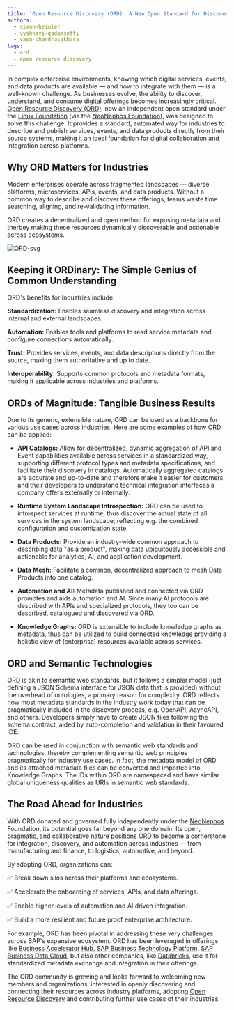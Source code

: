 ```yaml
---
title: 'Open Resource Discovery (ORD): A New Open Standard for Discovering Services, Events, and Data Products'
authors:
  - simon-heimler
  - vyshnavi-gadamsetti
  - vasu-chandrasekhara
tags:
  - ord
  - open resource discovery
---
```


In complex enterprise environments, knowing which digital services, events, and data products are available — and how to integrate with them — is a well-known challenge. As businesses evolve, the ability to discover, understand, and consume digital offerings becomes increasingly critical.
[Open Resource Discovery (ORD)](https://open-resource-discovery.github.io/specification/), now an independent open standard under the [Linux Foundation](https://www.linuxfoundation.org/) (via the [NeoNephos Foundation](https://neonephos.org)), was designed to solve this challenge. It provides a standard, automated way for industries to describe and publish services, events, and data products directly from their source systems, making it an ideal foundation for digital collaboration and integration across platforms.

<!-- truncate -->

## Why ORD Matters for Industries
Modern enterprises operate across fragmented landscapes — diverse platforms, microservices, APIs, events, and data products. Without a common way to describe and discover these offerings, teams waste time searching, aligning, and re-validating information.

ORD creates a decentralized and open method for exposing metadata and therbey making these resources dynamically discoverable and actionable across ecosystems.

![ORD-svg](https://open-resource-discovery.github.io/specification/assets/images/ord-provider-overview-7541358f15f21e362b88aa6f600ac6d4.svg)


## Keeping it ORDinary: The Simple Genius of Common Understanding

ORD's benefits for Industries include:

**Standardization:** Enables seamless discovery and integration across internal and external landscapes.

**Automation:** Enables tools and platforms to read service metadata and configure connections automatically.

**Trust:** Provides services, events, and data descriptions directly from the source, making them authoritative and up to date.

**Interoperability:** Supports common protocols and metadata formats, making it applicable across industries and platforms.

## ORDs of Magnitude: Tangible Business Results

Due to its generic, extensible nature, ORD can be used as a backbone for various use cases across industries. Here are some examples of how ORD can be applied:

- **API Catalogs:** Allow for decentralized, dynamic aggregation of API and Event capabilities available across services in a standardized way, supporting different protocol types and metadata specifications, and facilitate their discovery in catalogs. Automatically aggregated catalogs are accurate and up-to-date and therefore make it easier for customers and their developers to understand technical integration interfaces a company offers externally or internally.

- **Runtime System Landscape Introspection:** ORD can be used to introspect services at runtime, thus discover the actual state of all services in the system landscape, reflecting e.g. the combined configuration and customization state.

- **Data Products:** Provide an industry-wide common approach to describing data "as a product", making data ubiquitously accessible and actionable for analytics, AI, and application development.

- **Data Mesh:** Facilitate a common, decentralized approach to mesh Data Products into one catalog.

- **Automation and AI:** Metadata published and connected via ORD promotes and aids automation and AI. Since many AI protocols are described with APIs and specialized protocols, they too can be described, catalogued and discovered via ORD.

- **Knowledge Graphs:** ORD is extensible to include knowledge graphs as metadata, thus can be utilized to build connected knowledge providing a holistic view of (enterprise) resources available across services.

## ORD and Semantic Technologies

ORD is akin to semantic web standards, but it follows a simpler model (just defining a JSON Schema interface for JSON data that is provided) without the overhead of ontologies, a primary reason for complexity.
ORD reflects how most metadata standards in the industry work today that can be pragmatically included in the discovery process, e.g. OpenAPI, AsyncAPI, and others.
Developers simply have to create JSON files following the schema contract, aided by auto-completion and validation in their favoured IDE.

ORD can be used in conjunction with semantic web standards and technologies, thereby complementing semantic web principles pragmatically for industry use cases.
In fact, the metadata model of ORD and its attached metadata files can be converted and imported into Knowledge Graphs.
The IDs within ORD are namespaced and have similar global uniqueness qualities as URIs in semantic web standards.

## The Road Ahead for Industries

With ORD donated and governed fully independently under the [NeoNephos](https://neonephos.org) Foundation, its potential goes far beyond any one domain. Its open, pragmatic, and collaborative nature positions ORD to become a cornerstone for integration, discovery, and automation across industries — from manufacturing and finance, to logistics, automotive, and beyond.

By adopting ORD, organizations can:

✅ Break down silos across their platforms and ecosystems.

✅ Accelerate the onboarding of services, APIs, and data offerings.

✅ Enable higher levels of automation and AI driven integration.

✅ Build a more resilient and future proof enterprise architecture.

For example, ORD has been pivotal in addressing these very challenges across SAP's expansive ecosystem. ORD has been leveraged in offerings like [Business Accelerator Hub](https://api.sap.com/), [SAP Business Technology Platform](https://www.sap.com/products/technology-platform.html), [SAP Business Data Cloud](https://www.sap.com/products/data-cloud.html), but also other companies, like [Databricks](https://www.databricks.com/), use it for standardized metadata exchange and integration in their offerings.

The ORD community is growing and looks forward to welcoming new members and organizations, interested in openly discovering and connecting their resources across industry platforms, adopting [Open Resource Discovery](https://open-resource-discovery.github.io/specification/) and contributing further use cases of their industries.

